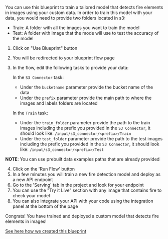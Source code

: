 You can use this blueprint to train a tailored model that detects fire elements in images using your custom data.
In order to train this model with your data, you would need to provide two folders located in s3:
- Train: A folder with all the images you want to train the model
- Test: A folder with image that the mode will use to test the accuracy of the model
1. Click on "Use Blueprint" button
2. You will be redirected to your blueprint flow page
3. In the flow, edit the following tasks to provide your data:

   In the `S3 Connector` task:
    * Under the `bucketname` parameter provide the bucket name of the data
    * Under the `prefix` parameter provide the main path to where the images and labels folders are located

   In the `Train` task:
    *  Under the `train_folder` parameter provide the path to the train images including the prefix you provided in the `S3 Connector`, it should look like:
       `/input/s3_connector/<prefix>/Train`
    *  Under the `test_folder` parameter provide the path to the test images including the prefix you provided in the `S3 Connector`, it should look like:
       `/input/s3_connector/<prefix>/Test`

**NOTE**: You can use prebuilt data examples paths that are already provided

4. Click on the 'Run Flow' button
5. In a few minutes you will train a new fire detection model and deploy as a new API endpoint
6. Go to the 'Serving' tab in the project and look for your endpoint
7. You can use the "Try it Live" section with any image that contains fire to check your model
8. You can also integrate your API with your code using the integration panel at the bottom of the page

Congrats! You have trained and deployed a custom model that detects fire elements in images!

[See here how we created this blueprint](https://github.com/cnvrg/Blueprints/tree/main/Fire%20Detection)
